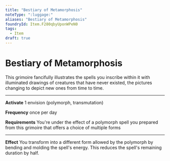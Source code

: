 ```yaml
---
title: "Bestiary of Metamorphosis"
noteType: ":luggage:"
aliases: "Bestiary of Metamorphosis"
foundryId: Item.F280qbyUponWPeN0
tags:
  - Item
draft: true
---
```


# Bestiary of Metamorphosis

This grimoire fancifully illustrates the spells you inscribe within it with illuminated drawings of creatures that have never existed, the pictures changing to depict new ones from time to time.

* * *

**Activate** 1 envision (polymorph, transmutation)

**Frequency** once per day

**Requirements** You're under the effect of a polymorph spell you prepared from this grimoire that offers a choice of multiple forms

* * *

**Effect** You transform into a different form allowed by the polymorph by bending and molding the spell's energy. This reduces the spell's remaining duration by half.
